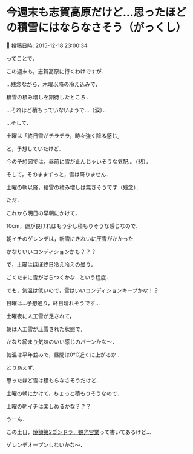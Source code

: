 # 今週末も志賀高原だけど…思ったほどの積雪にはならなさそう（がっくし）

📅 投稿日時: 2015-12-18 23:00:34

ってことで．


この週末も，志賀高原に行くわけですが．





…残念ながら，木曜以降の冷え込みで，


積雪の積み増しを期待したところ．


…それほど積もっていないようで…（涙）．





…そして．


土曜は「終日雪がチラチラ，時々強く降る感じ」


と，予想していたけど．


今の予想図では，昼前に雪が止んじゃいそうな気配…（悲）．


そして，そのままずっと，雪は降りません．


土曜の朝以降，積雪の積み増しは無さそうです（残念）．





ただ．


これから明日の早朝にかけて，


10cm，運が良ければもう少し積もりそうな感じなので．


朝イチのゲレンデは，新雪にきれいに圧雪がかかった


かなりいいコンディションかも？？？





で，土曜はほぼ終日冷え冷えの曇り．


ごくたまに雪がぱらつくかな…という程度．


でも，気温は低いので，雪はいいコンディションキープかな！？





日曜は…予想通り，終日晴れそうです…


土曜夜に人工雪が足されて，


朝は人工雪が圧雪された状態で，


かなり締まり気味のいい感じのバーンかな～．


気温は平年並みで，昼間は0℃近くに上がるか…





とりあえず．


思ったほど雪は積もらなさそうだけど．


土曜の朝にかけて，ちょっと積もりそうなので．


土曜の朝イチは楽しめるかな？？？





うーん．


この土日，[焼額第2ゴンドラ，観光営業](http://www.princehotels.co.jp/page.jsp?id=125652)って書いてあるけど…


ゲレンデオープンしないかな～．

